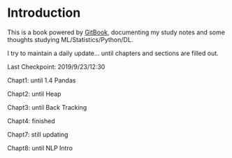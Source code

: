 # Introduction

This is a book powered by [GitBook](https://louisazhou.gitbook.io/notes/), documenting my study notes and some thoughts studying ML/Statistics/Python/DL.

I try to maintain a daily update... until chapters and sections are filled out.   
  
Last Checkpoint: 2019/9/23/12:30

Chapt1: until 1.4 Pandas

Chapt2: until Heap

Chapt3: until Back Tracking 

Chapt4: finished

Chapt7: still updating

Chapt8: until NLP Intro


